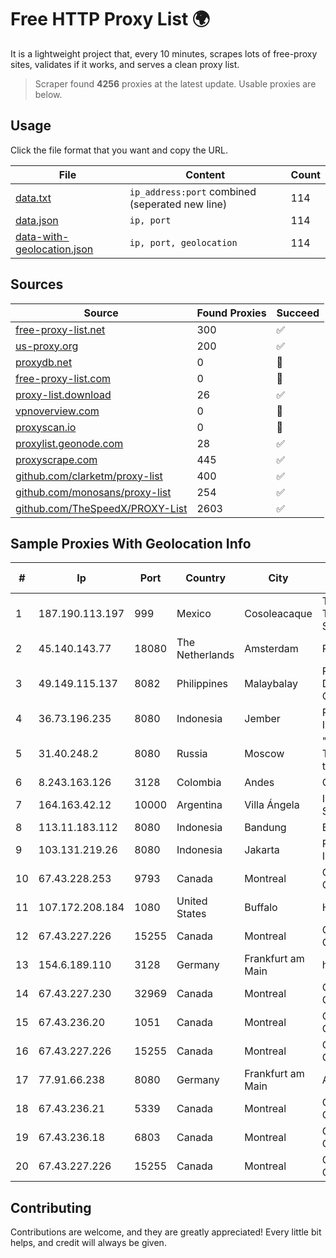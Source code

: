 
# Free HTTP Proxy List 🌍

It is a lightweight project that, every 10 minutes, scrapes lots of free-proxy sites, validates if it works, and serves a clean proxy list.


> Scraper found **4256** proxies at the latest update. Usable proxies are below.

## Usage

Click the file format that you want and copy the URL.


|File|Content|Count|
|----|-------|-----|
|[data.txt](https://raw.githubusercontent.com/themiralay/Proxy-List-World/master/data.txt)|`ip_address:port` combined (seperated new line)|114|
|[data.json](https://raw.githubusercontent.com/themiralay/Proxy-List-World/master/data.json)|`ip, port`|114|
|[data-with-geolocation.json](https://raw.githubusercontent.com/themiralay/Proxy-List-World/master/data-with-geolocation.json)|`ip, port, geolocation`|114|

## Sources

|Source|Found Proxies|Succeed|
|------|-------------|-------|
|[free-proxy-list.net](https://free-proxy-list.net)|300|✅|
|[us-proxy.org](https://www.us-proxy.org)|200|✅|
|[proxydb.net](http://proxydb.net)|0|🚫|
|[free-proxy-list.com](https://free-proxy-list.com/?page=&port=&type%5B%5D=http&type%5B%5D=https&up_time=0&search=Search)|0|🚫|
|[proxy-list.download](https://www.proxy-list.download/HTTP)|26|✅|
|[vpnoverview.com](https://vpnoverview.com/privacy/anonymous-browsing/free-proxy-servers)|0|🚫|
|[proxyscan.io](https://www.proxyscan.io)|0|🚫|
|[proxylist.geonode.com](https://proxylist.geonode.com/api/proxy-list?limit=300&page=1&sort_by=lastChecked&sort_type=desc&protocols=http,https)|28|✅|
|[proxyscrape.com](https://api.proxyscrape.com/v2/?request=displayproxies&protocol=http&timeout=10000&country=all&ssl=all&anonymity=all)|445|✅|
|[github.com/clarketm/proxy-list](https://raw.githubusercontent.com/clarketm/proxy-list/master/proxy-list-raw.txt)|400|✅|
|[github.com/monosans/proxy-list](https://raw.githubusercontent.com/monosans/proxy-list/main/proxies/http.txt)|254|✅|
|[github.com/TheSpeedX/PROXY-List](https://raw.githubusercontent.com/TheSpeedX/PROXY-List/master/http.txt)|2603|✅|


## Sample Proxies With Geolocation Info

|#|Ip|Port|Country|City|Internet Service Provider|
|-|--|----|-------|----|-------------------------|
|1|187.190.113.197|999|Mexico|Cosoleacaque|Total Play Telecomunicaciones SA De CV|
|2|45.140.143.77|18080|The Netherlands|Amsterdam|RoyaleHosting BV|
|3|49.149.115.137|8082|Philippines|Malaybalay|Philippine Long Distance Telephone Co.|
|4|36.73.196.235|8080|Indonesia|Jember|PT. TELKOM INDONESIA|
|5|31.40.248.2|8080|Russia|Moscow|"Cloud Technologies" LLC trading as Cloud.ru|
|6|8.243.163.126|3128|Colombia|Andes|CTL Colombia|
|7|164.163.42.12|10000|Argentina|Villa Ángela|Interret Villa Angela SRL|
|8|113.11.183.112|8080|Indonesia|Bandung|BIZNET|
|9|103.131.219.26|8080|Indonesia|Jakarta|PT. HIPERNET INDODATA|
|10|67.43.228.253|9793|Canada|Montreal|GloboTech Communications|
|11|107.172.208.184|1080|United States|Buffalo|HostPapa|
|12|67.43.227.226|15255|Canada|Montreal|GloboTech Communications|
|13|154.6.189.110|3128|Germany|Frankfurt am Main|haoxiangyun|
|14|67.43.227.230|32969|Canada|Montreal|GloboTech Communications|
|15|67.43.236.20|1051|Canada|Montreal|GloboTech Communications|
|16|67.43.227.226|15255|Canada|Montreal|GloboTech Communications|
|17|77.91.66.238|8080|Germany|Frankfurt am Main|Andrii Hrosh|
|18|67.43.236.21|5339|Canada|Montreal|GloboTech Communications|
|19|67.43.236.18|6803|Canada|Montreal|GloboTech Communications|
|20|67.43.227.226|15255|Canada|Montreal|GloboTech Communications|



## Contributing

Contributions are welcome, and they are greatly appreciated! Every
little bit helps, and credit will always be given.

